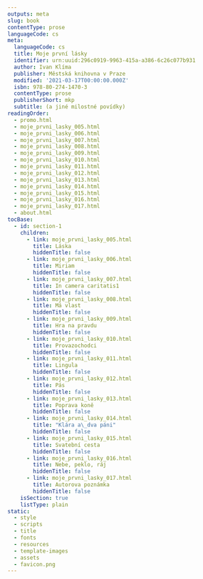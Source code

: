 ```yaml
---
outputs: meta
slug: book
contentType: prose
languageCode: cs
meta:
  languageCode: cs
  title: Moje první lásky
  identifier: urn:uuid:296c0919-9963-415a-a386-6c26c077b931
  author: Ivan Klíma
  publisher: Městská knihovna v Praze
  modified: '2021-03-17T00:00:00.000Z'
  isbn: 978-80-274-1470-3
  contentType: prose
  publisherShort: mkp
  subtitle: (a jiné milostné povídky)
readingOrder:
  - promo.html
  - moje_prvni_lasky_005.html
  - moje_prvni_lasky_006.html
  - moje_prvni_lasky_007.html
  - moje_prvni_lasky_008.html
  - moje_prvni_lasky_009.html
  - moje_prvni_lasky_010.html
  - moje_prvni_lasky_011.html
  - moje_prvni_lasky_012.html
  - moje_prvni_lasky_013.html
  - moje_prvni_lasky_014.html
  - moje_prvni_lasky_015.html
  - moje_prvni_lasky_016.html
  - moje_prvni_lasky_017.html
  - about.html
tocBase:
  - id: section-1
    children:
      - link: moje_prvni_lasky_005.html
        title: Láska
        hiddenTitle: false
      - link: moje_prvni_lasky_006.html
        title: Miriam
        hiddenTitle: false
      - link: moje_prvni_lasky_007.html
        title: In camera caritatis1
        hiddenTitle: false
      - link: moje_prvni_lasky_008.html
        title: Má vlast
        hiddenTitle: false
      - link: moje_prvni_lasky_009.html
        title: Hra na pravdu
        hiddenTitle: false
      - link: moje_prvni_lasky_010.html
        title: Provazochodci
        hiddenTitle: false
      - link: moje_prvni_lasky_011.html
        title: Lingula
        hiddenTitle: false
      - link: moje_prvni_lasky_012.html
        title: Pás
        hiddenTitle: false
      - link: moje_prvni_lasky_013.html
        title: Poprava koně
        hiddenTitle: false
      - link: moje_prvni_lasky_014.html
        title: "Klára a\_dva páni"
        hiddenTitle: false
      - link: moje_prvni_lasky_015.html
        title: Svatební cesta
        hiddenTitle: false
      - link: moje_prvni_lasky_016.html
        title: Nebe, peklo, ráj
        hiddenTitle: false
      - link: moje_prvni_lasky_017.html
        title: Autorova poznámka
        hiddenTitle: false
    isSection: true
    listType: plain
static:
  - style
  - scripts
  - title
  - fonts
  - resources
  - template-images
  - assets
  - favicon.png
---
```

